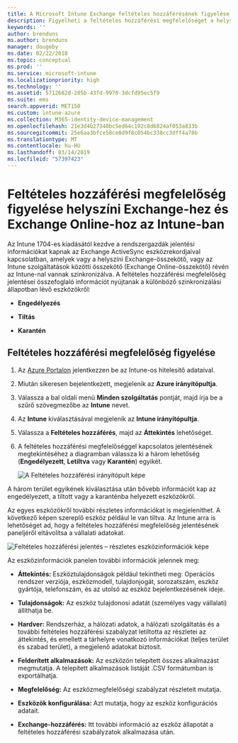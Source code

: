 ```yaml
---
title: A Microsoft Intune Exchange feltételes hozzáférésének figyelése |} A Microsoft Intune-ban
description: Figyelheti a feltételes hozzáférési megfelelőséget a helyszíni Exchange-hez és Exchange Online-hoz az Intune Azure Portal használatával.
keywords: ''
author: brenduns
ms.author: brenduns
manager: dougeby
ms.date: 02/22/2018
ms.topic: conceptual
ms.prod: ''
ms.service: microsoft-intune
ms.localizationpriority: high
ms.technology: ''
ms.assetid: 5712682d-285b-43fd-9978-3dcfd95ec5f9
ms.suite: ems
search.appverid: MET150
ms.custom: intune-azure
ms.collection: M365-identity-device-management
ms.openlocfilehash: 21e3d4b27348bc5ed64c192c8d6824af053a833b
ms.sourcegitcommit: 25e6aa3bfce58ce8d9f8c054bc338cc3dff4a78b
ms.translationtype: MT
ms.contentlocale: hu-HU
ms.lasthandoff: 03/14/2019
ms.locfileid: "57397423"
---
```

# <a name="monitor-conditional-access-compliance-for-on-premises-exchange-and-exchange-online-in-intune"></a>Feltételes hozzáférési megfelelőség figyelése helyszíni Exchange-hez és Exchange Online-hoz az Intune-ban

Az Intune 1704-es kiadásától kezdve a rendszergazdák jelentési információkat kapnak az Exchange ActiveSync eszközrekordjaival kapcsolatban, amelyek vagy a helyszíni Exchange-összekötő, vagy az Intune szolgáltatások közötti összekötő (Exchange Online-összekötő) révén az Intune-nal vannak szinkronizálva. A feltételes hozzáférési megfelelőség jelentései összefoglaló információt nyújtanak a különböző szinkronizálási állapotban lévő eszközökről:

-   **Engedélyezés**

-   **Tiltás**

-   **Karantén**

## <a name="to-monitor-conditional-access-compliance"></a>Feltételes hozzáférési megfelelőség figyelése

1.  Az [Azure Portalon](https://portal.azure.com/) jelentkezzen be az Intune-os hitelesítő adataival.

2.  Miután sikeresen bejelentkezett, megjelenik az **Azure irányítópultja**.

3.  Válassza a bal oldali menü **Minden szolgáltatás** pontját, majd írja be a szűrő szövegmezőbe az **Intune** nevet.

4.  Az **Intune** kiválasztásával megjelenik az **Intune irányítópultja**.

5.  Válassza a **Feltételes hozzáférés**, majd az **Áttekintés** lehetőséget.

6.  A feltételes hozzáférési megfelelőséggel kapcsolatos jelentésének megtekintéséhez a diagramban válassza ki a három lehetőség (**Engedélyezett**, **Letiltva** vagy **Karantén**) egyikét.

    ![A Feltételes hozzáférési irányítópult képe](./media/CA-reporting-intune-1.png)

A három terület egyikének kiválasztása után bővebb információt kap az engedélyezett, a tiltott vagy a karanténba helyezett eszközökről.

Az egyes eszközökről további részletes információkat is megjeleníthet. A következő képen szereplő eszköz például le van tiltva. Az Intune arra is lehetőséget ad, hogy a feltételes hozzáférési megfelelőség jelentésének paneljéről eltávolítsa a vállalati adatokat.

![Feltételes hozzáférési jelentés – részletes eszközinformációk képe](./media/CA-reporting-intune-3.png)

Az eszközinformációk panelen további információk jelennek meg:

-   **Áttekintés:** Eszköztulajdonságok például tekintheti meg: Operációs rendszer verziója, eszközmodell, tulajdonjogát, sorozatszám, eszköz gyártója, telefonszám, és az utolsó az eszköz bejelentkezésének ideje.

-   **Tulajdonságok:** Az eszköz tulajdonosi adatát (személyes vagy vállalati) állíthatja be.

-   **Hardver:** Rendszerház, a hálózati adatok, a hálózati szolgáltatás és a további feltételes hozzáférési szabályzat letiltotta az részletei az áttekintés, és emellett a tárhelyre vonatkozó információkat (teljes terület és szabad terület), a megjelenő adatokat biztosít.

-   **Felderített alkalmazások:** Az eszközön telepített összes alkalmazást megmutatja. A telepített alkalmazások listáját .CSV formátumban is exportálhatja.

-   **Megfelelőség:** Az eszközmegfelelőségi szabályzat részleteit mutatja.

-   **Eszközök konfigurálása:** Azt mutatja, hogy az eszköz konfigurációs adatait.

-   **Exchange-hozzáférés:** Itt további információ az eszköz állapotát a feltételes hozzáférési szabályzatok alkalmazása után.
